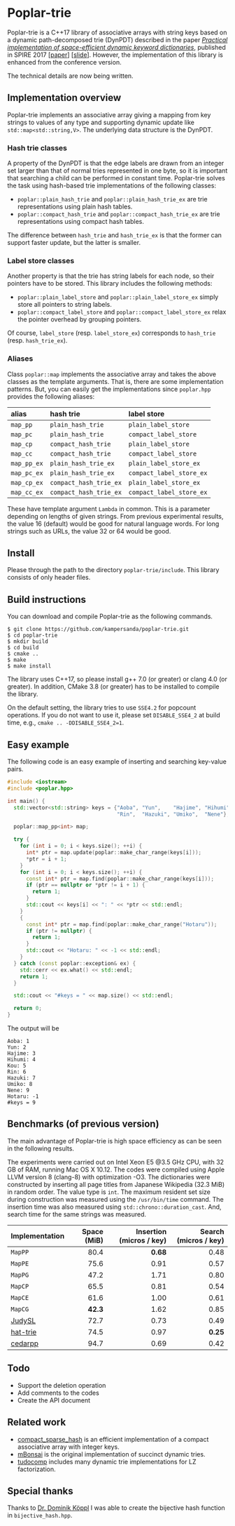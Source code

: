 # Poplar-trie

Poplar-trie is a C++17 library of associative arrays with string keys based on a dynamic path-decomposed trie (DynPDT) described in the paper [*Practical implementation of space-efficient dynamic keyword dictionaries*](https://link.springer.com/chapter/10.1007%2F978-3-319-67428-5_19), published in SPIRE 2017 [[paper](https://sites.google.com/site/shnskknd/SPIRE2017.pdf)] [[slide](https://www.slideshare.net/ShunsukeKanda1/practical-implementation-of-spaceefficient-dynamic-keyword-dictionaries)].
However, the implementation of this library is enhanced from the conference version.

The technical details are now being written.

## Implementation overview

Poplar-trie implements an associative array giving a mapping from key strings to values of any type and supporting dynamic update like `std::map<std::string,V>`.
The underlying data structure is the DynPDT.

### Hash trie classes

A property of the DynPDT is that the edge labels are drawn from an integer set larger than that of normal tries represented in one byte, so it is important that searching a child can be performed in constant time.
Poplar-trie solves the task using hash-based trie implementations of the following classes:

- `poplar::plain_hash_trie` and `poplar::plain_hash_trie_ex` are trie representations using plain hash tables.
- `poplar::compact_hash_trie` and `poplar::compact_hash_trie_ex` are trie representations using compact hash tables.

The difference between `hash_trie` and `hash_trie_ex` is that the former can support faster update, but the latter is smaller.

### Label store classes

Another property is that the trie has string labels for each node, so their pointers have to be stored.
This library includes the following methods:

- `poplar::plain_label_store` and `poplar::plain_label_store_ex` simply store all pointers to string labels.
- `poplar::compact_label_store` and `poplar::compact_label_store_ex` relax the pointer overhead by grouping pointers.

Of course, `label_store` (resp. `label_store_ex`) corresponds to `hash_trie` (resp. `hash_trie_ex`).

### Aliases

Class `poplar::map` implements the associative array and takes the above classes as the template arguments.
That is, there are some implementation patterns.
But, you can easily get the implementations since `poplar.hpp` provides the following aliases:

| alias | hash trie | label store |
|:--|:--|:--|
|`map_pp`|`plain_hash_trie`|`plain_label_store`|
|`map_pc`|`plain_hash_trie`|`compact_label_store`|
|`map_cp`|`compact_hash_trie`|`plain_label_store`|
|`map_cc`|`compact_hash_trie`|`compact_label_store`|
|`map_pp_ex`|`plain_hash_trie_ex`|`plain_label_store_ex`|
|`map_pc_ex`|`plain_hash_trie_ex`|`compact_label_store_ex`|
|`map_cp_ex`|`compact_hash_trie_ex`|`plain_label_store_ex`|
|`map_cc_ex`|`compact_hash_trie_ex`|`compact_label_store_ex`|


These have template argument `Lambda` in common.
This is a parameter depending on lengths of given strings.
From previous experimental results, the value 16 (default) would be good for natural language words.
For long strings such as URLs, the value 32 or 64 would be good.

## Install

Please through the path to the directory `poplar-trie/include`.
This library consists of only header files.

## Build instructions

You can download and compile Poplar-trie as the following commands.

```
$ git clone https://github.com/kampersanda/poplar-trie.git
$ cd poplar-trie
$ mkdir build
$ cd build
$ cmake ..
$ make
$ make install
```

The library uses C++17, so please install g++ 7.0 (or greater) or clang 4.0 (or greater).
In addition, CMake 3.8 (or greater) has to be installed to compile the library.

On the default setting, the library tries to use `SSE4.2` for popcount operations.
If you do not want to use it, please set `DISABLE_SSE4_2` at build time, e.g., `cmake .. -DDISABLE_SSE4_2=1`.

## Easy example

The following code is an easy example of inserting and searching key-value pairs.

```c++
#include <iostream>
#include <poplar.hpp>

int main() {
  std::vector<std::string> keys = {"Aoba", "Yun",    "Hajime", "Hihumi", "Kou",
                                   "Rin",  "Hazuki", "Umiko",  "Nene"};

  poplar::map_pp<int> map;

  try {
    for (int i = 0; i < keys.size(); ++i) {
      int* ptr = map.update(poplar::make_char_range(keys[i]));
      *ptr = i + 1;
    }
    for (int i = 0; i < keys.size(); ++i) {
      const int* ptr = map.find(poplar::make_char_range(keys[i]));
      if (ptr == nullptr or *ptr != i + 1) {
        return 1;
      }
      std::cout << keys[i] << ": " << *ptr << std::endl;
    }
    {
      const int* ptr = map.find(poplar::make_char_range("Hotaru"));
      if (ptr != nullptr) {
        return 1;
      }
      std::cout << "Hotaru: " << -1 << std::endl;
    }
  } catch (const poplar::exception& ex) {
    std::cerr << ex.what() << std::endl;
    return 1;
  }

  std::cout << "#keys = " << map.size() << std::endl;

  return 0;
}
```

The output will be

```
Aoba: 1
Yun: 2
Hajime: 3
Hihumi: 4
Kou: 5
Rin: 6
Hazuki: 7
Umiko: 8
Nene: 9
Hotaru: -1
#keys = 9
```

## Benchmarks (of previous version)

The main advantage of Poplar-trie is high space efficiency as can be seen in the following results.

The experiments were carried out on Intel Xeon E5 @3.5 GHz CPU, with 32 GB of RAM, running Mac OS X 10.12.
The codes were compiled using Apple LLVM version 8 (clang-8) with optimization -O3.
The dictionaries were constructed by inserting all page titles from Japanese Wikipedia (32.3 MiB) in random order.
The value type is `int`.
The maximum resident set size during construction was measured using the `/usr/bin/time` command.
The insertion time was also measured using `std::chrono::duration_cast`.
And, search time for the same strings was measured.

| Implementation | Space (MiB) | Insertion (micros / key) | Search (micros / key) |
|----------------|------------:|----------------------------:|-------------------------:|
| `MapPP` | 80.4 | **0.68** | 0.48 |
| `MapPE` | 75.6 | 0.91 | 0.57 |
| `MapPG` | 47.2 | 1.71 | 0.80 |
| `MapCP` | 65.5 | 0.81 | 0.54 |
| `MapCE` | 61.6 | 1.00 | 0.61 |
| `MapCG` | **42.3** | 1.62 | 0.85 |
| [JudySL](http://judy.sourceforge.net) | 72.7 | 0.73 | 0.49 |
| [hat-trie](https://github.com/dcjones/hat-trie) | 74.5 | 0.97 | **0.25** |
| [cedarpp](http://www.tkl.iis.u-tokyo.ac.jp/~ynaga/cedar/) | 94.7 | 0.69 | 0.42 |

## Todo

- Support the deletion operation
- Add comments to the codes
- Create the API document

## Related work

- [compact\_sparse\_hash](https://github.com/tudocomp/compact_sparse_hash) is an efficient implementation of a compact associative array with integer keys.
- [mBonsai](https://github.com/Poyias/mBonsai) is the original implementation of succinct dynamic tries.
- [tudocomp](https://github.com/tudocomp/tudocomp) includes many dynamic trie implementations for LZ factorization.
 
## Special thanks

Thanks to [Dr. Dominik Köppl](https://github.com/koeppl) I was able to create the bijective hash function in `bijective_hash.hpp`.

